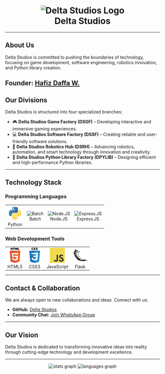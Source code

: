 <h1 align="center">
  <img src="https://avatars.githubusercontent.com/u/117151962?v=4" alt="Delta Studios Logo" width="100">
  <br>Delta Studios
</h1>

---

## About Us
Delta Studios is committed to pushing the boundaries of technology, focusing on game development, software engineering, robotics innovation, and Python library creation.

Founder: [Hafiz Daffa W.](https://github.com/HafizDaffa01)
---

## Our Divisions
Delta Studios is structured into four specialized branches:

- 🎮 **Delta Studios Game Factory (DSGF)** – Developing interactive and immersive gaming experiences.
- 💻 **Delta Studios Software Factory (DSSF)** – Creating reliable and user-friendly software solutions.
- 🤖 **Delta Studios Robotics Hub (DSRH)** – Advancing robotics, automation, and smart technology through innovation and creativity.
- 🐍 **Delta Studios Python Library Factory (DPYLIB)** – Designing efficient and high-performance Python libraries.

---

## Technology Stack

### Programming Languages
<table>
  <tr>
    <td align="center"><img src="https://raw.githubusercontent.com/devicons/devicon/master/icons/python/python-original.svg" alt="Python" width="50" height="50"/><br>Python</td>
    <td align="center"><img src="https://upload.wikimedia.org/wikipedia/en/thumb/7/7c/Batch_file_icon.png/96px-Batch_file_icon.png" alt="Batch" width="50" height="50"/><br>Batch</td>
    <td align="center"><img src="https://upload.wikimedia.org/wikipedia/commons/thumb/d/d9/Node.js_logo.svg/800px-Node.js_logo.svg.png" alt="Node.JS" width="50" height="50"/><br>Node.JS</td>
    <td align="center"><img src="https://img.icons8.com/color/512/express-js.png" alt="Express.JS" width="50" height="50"/><br>Express.JS</td>
  </tr>
</table>

### Web Development Tools
<table>
  <tr>
    <td align="center"><img src="https://raw.githubusercontent.com/devicons/devicon/master/icons/html5/html5-original-wordmark.svg" alt="HTML5" width="50" height="50"/><br>HTML5</td>
    <td align="center"><img src="https://raw.githubusercontent.com/devicons/devicon/master/icons/css3/css3-original-wordmark.svg" alt="CSS3" width="50" height="50"/><br>CSS3</td>
    <td align="center"><img src="https://raw.githubusercontent.com/devicons/devicon/master/icons/javascript/javascript-original.svg" alt="JavaScript" width="50" height="50"/><br>JavaScript</td>
    <td align="center"><img src="https://raw.githubusercontent.com/devicons/devicon/master/icons/flask/flask-original.svg" alt="Flask" width="50" height="50"/><br>Flask</td>
  </tr>
</table>

---

## Contact & Collaboration
We are always open to new collaborations and ideas. Connect with us:

- **GitHub:** [Delta Studios](https://github.com/DeltaStudios01)
- **Community Chat:** [Join WhatsApp Group](https://chat.whatsapp.com/JbfYIOY04nm9Pe8CarI49c)

---

## Our Vision
Delta Studios is dedicated to transforming innovative ideas into reality through cutting-edge technology and development excellence.

---

<div align="center">
  <img src="https://github-readme-stats.vercel.app/api?username=DeltaStudios01&hide_title=false&hide_rank=false&show_icons=true&include_all_commits=true&count_private=true&disable_animations=false&theme=dracula&locale=en&hide_border=false" height="150" alt="stats graph"  />
  <img src="https://github-readme-stats.vercel.app/api/top-langs?username=DeltaStudios01&locale=en&hide_title=false&layout=compact&card_width=320&langs_count=6&theme=dracula&hide_border=false" height="150" alt="languages graph"  />
</div>

